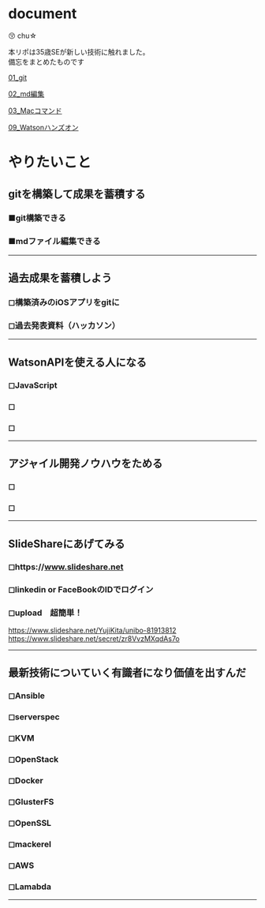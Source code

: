 # document
:kissing_closed_eyes: chu☆

本リポは35歳SEが新しい技術に触れました。  
備忘をまとめたものです

[01_git](./01_git.md)  

[02_md編集](./02_md編集.md)

[03_Macコマンド](./03_Macノウハウ.md)

[09_Watsonハンズオン](./09_Watsonハンズオン.md)

# やりたいこと
## gitを構築して成果を蓄積する
### ■git構築できる
### ■mdファイル編集できる
---
## 過去成果を蓄積しよう
### ◻︎構築済みのiOSアプリをgitに
### ◻︎過去発表資料（ハッカソン）
---
## WatsonAPIを使える人になる
### ◻︎JavaScript
### ◻︎
### ◻︎
---
## アジャイル開発ノウハウをためる
### ◻︎
### ◻︎
---
## SlideShareにあげてみる
### ◻︎https://www.slideshare.net
### ◻︎linkedin or FaceBookのIDでログイン
### ◻︎upload　超簡単！

https://www.slideshare.net/YujiKita/unibo-81913812
https://www.slideshare.net/secret/zr8VvzMXqdAs7o

---
## 最新技術についていく有識者になり価値を出すんだ
### ◻︎Ansible
### ◻︎serverspec
### ◻︎KVM
### ◻︎OpenStack
### ◻︎Docker
### ◻︎GlusterFS
### ◻︎OpenSSL
### ◻︎mackerel
### ◻︎AWS
### ◻︎Lamabda
---
